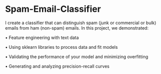 # Spam-Email-Classifier
I create a classifier that can distinguish spam (junk or commercial or bulk) emails from ham (non-spam) emails. In this project, we demonstrated:

• Feature engineering with text data

• Using sklearn libraries to process data and fit models

• Validating the performance of your model and minimizing overfitting

• Generating and analyzing precision-recall curves
